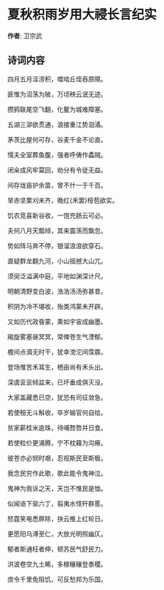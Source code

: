 # 夏秋积雨岁用大祲长言纪实

**作者**: 卫宗武

## 诗词内容

四月五月淫涝积，噬啮丘垤吞原隰。

匪惟为沼荡为陂，万顷秧云泯无迹。

攒鸦联尾空飞翻，化鳌为城难障塞。

五湖三泖欲贯通，浪接重江势洄潏。

茅茨比屋何可存，谷麦千金不论直。

懦夫全室葬鱼腹，强者呼俦作蟊贼。

闭籴成风牢莫回，劝分有令徒无益。

间存垅亩护余苗，曾不什一于千百。

旱赤坚栗刈未齐，晚红{禾罢}䅉苞欲实。

饥农竞喜新谷收，一饱充肠云可必。

夫何八月天瓢倾，其来震荡而飘忽。

势如阵马奔不停，银溜浪浪欲穿石。

直疑群龙翻九河，小山摇撼大山兀。

须臾泛溢满中庭，平地如渊深计尺。

明朝清野变白波，浩浩汤汤弥甚昔。

积阴为冷不堪收，殆类鸿蒙未开辟。

又如历代政昏蒙，熏如宇宙成幽墨。

飚旋雾塞昼冥冥，常俾苍生气湮郁。

檐间点滴无时干，犹幸滂沱间霂霡。

登场惟苦禾耳生，栖亩尚有禾头出。

深虞衮衮倾盆来，已坏垂成俱灭没。

大家盖藏悉已空，犹恐有司征敛急。

若使租无斗斛收，卒岁输官何自给。

贫家薪桂米逾珠，待哺嗸嗸并日食。

若使粒价更涌腾，宁不枕藉为沟瘠。

彼苍亦必悯时艰，忍视斯民至斯极。

我念民穷作此歌，歌此能令鬼神泣。

鬼神为我诉之天，天岂不惟民是恤。

似闻诰下驱六丁，翦夷水怪歼群慝。

怒霆笑电悉屏除，抉云推上红轮日。

更愿阳乌溥至仁，大放光明照幽仄。

郁者斯通枉者伸，顿苏民气舒民力。

洪波卷空九土晞，多稼穰穰登黍稷。

庶令千里免阻饥，可反愁邦为乐国。

